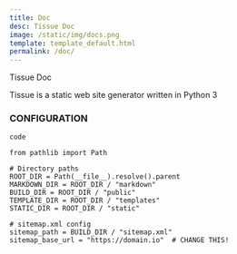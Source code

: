 ```yaml
---
title: Doc
desc: Tissue Doc
image: /static/img/docs.png
template: template_default.html
permalink: /doc/
---
```

Tissue Doc

Tissue is a static web site generator written in Python 3

### CONFIGURATION ###

```
code
```

    from pathlib import Path

    # Directory paths
    ROOT_DIR = Path(__file__).resolve().parent
    MARKDOWN_DIR = ROOT_DIR / "markdown"
    BUILD_DIR = ROOT_DIR / "public"
    TEMPLATE_DIR = ROOT_DIR / "templates"
    STATIC_DIR = ROOT_DIR / "static"
    
    # sitemap.xml config
    sitemap_path = BUILD_DIR / "sitemap.xml"
    sitemap_base_url = "https://domain.io"  # CHANGE THIS!

